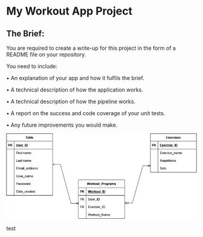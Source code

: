 # My Workout App Project

## The Brief:

You are required to create a write-up for this project in the form of a README file on your repository.

You need to include:

•	An explanation of your app and how it fulfils the brief.

•	A technical description of how the application works.

•	A technical description of how the pipeline works.

•	A report on the success and code coverage of your unit tests.

•	Any future improvements you would make.


![Initial ERD](ERD.drawio.png)

test
